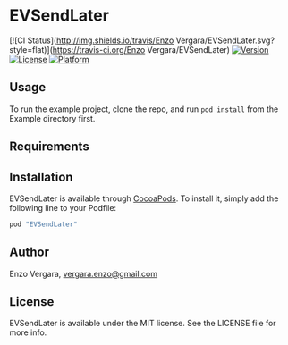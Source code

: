 # EVSendLater

[![CI Status](http://img.shields.io/travis/Enzo Vergara/EVSendLater.svg?style=flat)](https://travis-ci.org/Enzo Vergara/EVSendLater)
[![Version](https://img.shields.io/cocoapods/v/EVSendLater.svg?style=flat)](http://cocoapods.org/pods/EVSendLater)
[![License](https://img.shields.io/cocoapods/l/EVSendLater.svg?style=flat)](http://cocoapods.org/pods/EVSendLater)
[![Platform](https://img.shields.io/cocoapods/p/EVSendLater.svg?style=flat)](http://cocoapods.org/pods/EVSendLater)

## Usage

To run the example project, clone the repo, and run `pod install` from the Example directory first.

## Requirements

## Installation

EVSendLater is available through [CocoaPods](http://cocoapods.org). To install
it, simply add the following line to your Podfile:

```ruby
pod "EVSendLater"
```

## Author

Enzo Vergara, vergara.enzo@gmail.com

## License

EVSendLater is available under the MIT license. See the LICENSE file for more info.
